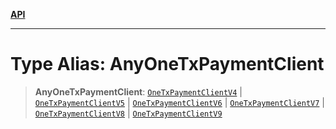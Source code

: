[**API**](../README.md)

***

# Type Alias: AnyOneTxPaymentClient

> **AnyOneTxPaymentClient**: [`OneTxPaymentClientV4`](../interfaces/OneTxPaymentClientV4.md) \| [`OneTxPaymentClientV5`](../interfaces/OneTxPaymentClientV5.md) \| [`OneTxPaymentClientV6`](../interfaces/OneTxPaymentClientV6.md) \| [`OneTxPaymentClientV7`](../interfaces/OneTxPaymentClientV7.md) \| [`OneTxPaymentClientV8`](../interfaces/OneTxPaymentClientV8.md) \| [`OneTxPaymentClientV9`](../interfaces/OneTxPaymentClientV9.md)
